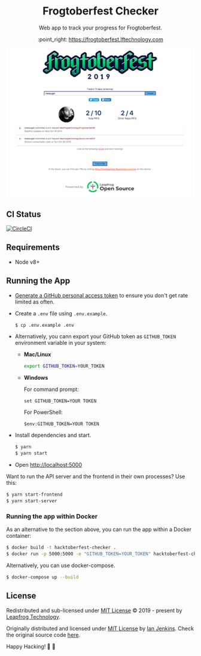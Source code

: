 <h1 align="center">Frogtoberfest Checker</h1>
<p align="center">Web app to track your progress for Frogtoberfest.</p>
<p align="center">:point_right: <a href="https://frogtoberfest.lftechnology.com">https://frogtoberfest.lftechnology.com</a></p>

![Frogtoberfest Checker](frogtoberfest-checker.png)

## CI Status

[![CircleCI](https://circleci.com/gh/leapfrogtechnology/frogtoberfest/tree/master.svg?style=svg)](https://circleci.com/gh/leapfrogtechnology/frogtoberfest/tree/master)

## Requirements

- Node v8+

## Running the App

- [Generate a GitHub personal access token](https://github.com/settings/tokens/new?scopes=&description=Hacktoberfest%20Checker) to ensure you don't get rate limited as often.

- Create a `.env` file using `.env.example`.

  ```bash
  $ cp .env.example .env
  ```

- Alternatively, you cann export your GitHub token as `GITHUB_TOKEN` environment variable in your system:

  - **Mac/Linux**

    ```bash
    export GITHUB_TOKEN=YOUR_TOKEN
    ```

  - **Windows**

    For command prompt:

    ```
    set GITHUB_TOKEN=YOUR TOKEN
    ```

    For PowerShell:

    ```
    $env:GITHUB_TOKEN=YOUR TOKEN
    ```

- Install dependencies and start.

  ```bash
  $ yarn
  $ yarn start
  ```

- Open [http://localhost:5000](http://localhost:5000)

Want to run the API server and the frontend in their own processes? Use this:

```bash
$ yarn start-frontend
$ yarn start-server
```

### Running the app within Docker

As an alternative to the section above, you can run the app within a Docker container:

```bash
$ docker build -t hacktoberfest-checker .
$ docker run -p 5000:5000 -e "GITHUB_TOKEN=YOUR_TOKEN" hacktoberfest-checker
```

Alternatively, you can use docker-compose.

```bash
$ docker-compose up --build
```

## License

Redistributed and sub-licensed under [MIT License](LICENSE) © 2019 - present by [Leapfrog Technology](https://github.com/leapfrogtechnology).

Originally distributed and licensed under [MIT License](https://github.com/jenkoian/hacktoberfest-checker/LICENSE) by [Ian Jenkins](https://github.com/jenkoian). Check the original source code [here](https://github.com/jenkoian/hacktoberfest-checker).

Happy Hacking! 🎃 🐸
